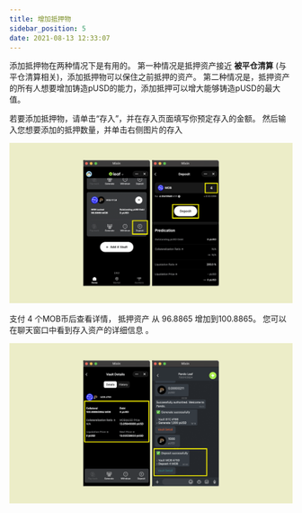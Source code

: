 ```yaml
---
title: 增加抵押物
sidebar_position: 5
date: 2021-08-13 12:33:07
---
```


添加抵押物在两种情况下是有用的。 第一种情况是抵押资产接近 **被平仓清算** (与平仓清算相关)，添加抵押物可以保住之前抵押的资产。 第二种情况是，抵押资产的所有人想要增加铸造pUSD的能力，添加抵押可以增大能够铸造pUSD的最大值。

若要添加抵押物，请单击“存入”，并在存入页面填写你预定存入的金额。 然后输入您想要添加的抵押数量，并单击右侧图片的存入

![](../assets/leaf-add-collateral-p1.png)

支付 4 个MOB币后查看详情， 抵押资产 从 96.8865 增加到100.8865。 您可以在聊天窗口中看到存入资产的详细信息 。

![](../assets/leaf-add-collateral-p2.png)
